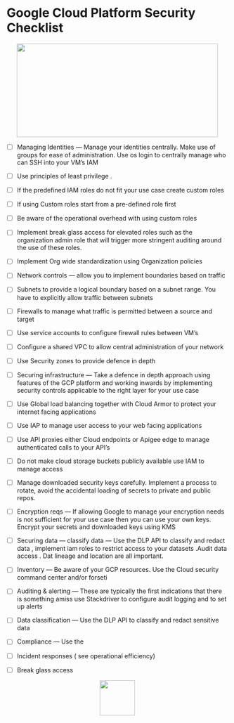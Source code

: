 # Google Cloud Platform Security Checklist

<p align="center">

<img src="https://external-content.duckduckgo.com/iu/?u=https%3A%2F%2Fwww.em360tech.com%2Fwp-content%2Fuploads%2F2017%2F09%2Fgoogle-cloud-platform.png&f=1&nofb=1" width=458 height=213>


</p>



- [ ] Managing Identities — Manage your identities centrally. Make use of groups for ease of administration. Use os login to centrally manage who can SSH into your VM’s
IAM

- [ ] Use principles of least privilege .

- [ ] If the predefined IAM roles do not fit your use case create custom roles

- [ ] If using Custom roles start from a pre-defined role first

- [ ] Be aware of the operational overhead with using custom roles

- [ ] Implement break glass access for elevated roles such as the organization admin role that will trigger more stringent auditing around the use of these roles.

- [ ] Implement Org wide standardization using Organization policies

- [ ] Network controls — allow you to implement boundaries based on traffic

- [ ] Subnets to provide a logical boundary based on a subnet range. You have to explicitly allow traffic between subnets

- [ ] Firewalls to manage what traffic is permitted between a source and target

- [ ] Use service accounts to configure firewall rules between VM’s

- [ ] Configure a shared VPC to allow central administration of your network

- [ ] Use Security zones to provide defence in depth

- [ ] Securing infrastructure — Take a defence in depth approach using features of the GCP platform and working inwards by implementing security controls applicable to the right layer for your use case

- [ ] Use Global load balancing together with Cloud Armor to protect your internet facing applications

- [ ] Use IAP to manage user access to your web facing applications

- [ ] Use API proxies either Cloud endpoints or Apigee edge to manage authenticated calls to your API’s

- [ ] Do not make cloud storage buckets publicly available use IAM to manage access

- [ ] Manage downloaded security keys carefully. Implement a process to rotate, avoid the accidental loading of secrets to private and public repos.

- [ ] Encryption reqs — If allowing Google to manage your encryption needs is not sufficient for your use case then you can use your own keys. Encrypt your secrets and downloaded keys using KMS

- [ ] Securing data — classify data — Use the DLP API to classify and redact data , implement iam roles to restrict access to your datasets .Audit data access . Dat lineage and location are all important.

- [ ] Inventory — Be aware of your GCP resources. Use the Cloud security command center and/or forseti

- [ ] Auditing & alerting — These are typically the first indications that there is something amiss use Stackdriver to configure audit logging and to set up alerts

- [ ] Data classification — Use the DLP API to classify and redact sensitive data

- [ ] Compliance — Use the

- [ ] Incident responses ( see operational efficiency)

- [ ] Break glass access






<p align="center">

<img src="https://external-content.duckduckgo.com/iu/?u=https%3A%2F%2Fwww.michalsons.com%2Fwp-content%2Fuploads%2F2017%2F01%2Fcyber-security-1915626_1280.png&f=1&nofb=1" width=80 height=80>


</p>
